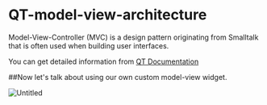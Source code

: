 # QT-model-view-architecture
Model-View-Controller (MVC) is a design pattern originating from Smalltalk that is often used when building user interfaces.

You can get detailed information from [QT Documentation](https://doc.qt.io/qt-5/model-view-programming.html)

##Now let's talk about using our own custom model-view widget.

![Untitled](https://user-images.githubusercontent.com/73167603/145189276-9f9712ac-a62c-44e8-aea1-00ba19f1a4ba.png)

